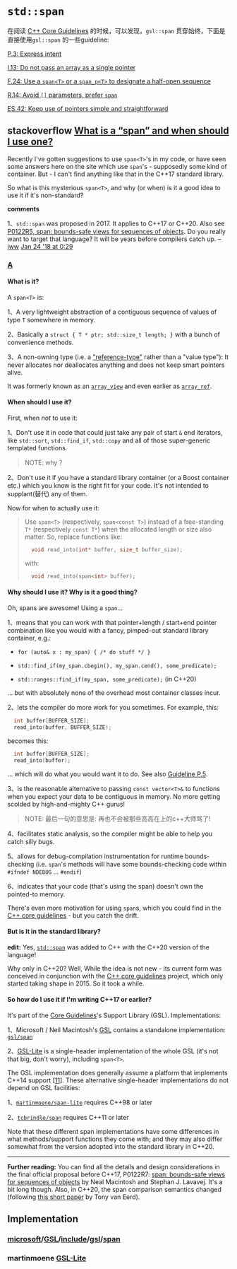 # `std::span`

在阅读 [C++ Core Guidelines](https://isocpp.github.io/CppCoreGuidelines/CppCoreGuidelines#main) 的时候，可以发现，`gsl::span` 贯穿始终，下面是直接使用`gsl::span` 的一些guideline: 

[P.3: Express intent](https://isocpp.github.io/CppCoreGuidelines/CppCoreGuidelines#p3-express-intent)

[I.13: Do not pass an array as a single pointer](https://isocpp.github.io/CppCoreGuidelines/CppCoreGuidelines#i13-do-not-pass-an-array-as-a-single-pointer)

[F.24: Use a `span<T>` or a `span_p<T>` to designate a half-open sequence](https://isocpp.github.io/CppCoreGuidelines/CppCoreGuidelines#f24-use-a-spant-or-a-span_pt-to-designate-a-half-open-sequence)

[R.14: Avoid `[]` parameters, prefer `span`](https://isocpp.github.io/CppCoreGuidelines/CppCoreGuidelines#Rr-ap)

[ES.42: Keep use of pointers simple and straightforward](https://isocpp.github.io/CppCoreGuidelines/CppCoreGuidelines#Rr-ap)





## stackoverflow [What is a “span” and when should I use one?](https://stackoverflow.com/questions/45723819/what-is-a-span-and-when-should-i-use-one)

Recently I've gotten suggestions to use `span<T>`'s in my code, or have seen some answers here on the site which use `span`'s - supposedly some kind of container. But - I can't find anything like that in the C++17 standard library.

So what is this mysterious `span<T>`, and why (or when) is it a good idea to use it if it's non-standard?

**comments**

1、`std::span` was proposed in 2017. It applies to C++17 or C++20. Also see [P0122R5, span: bounds-safe views for sequences of objects](http://www.open-std.org/jtc1/sc22/wg21/docs/papers/2017/p0122r5.pdf). Do you really want to target that language? It will be years before compilers catch up. – [jww](https://stackoverflow.com/users/608639/jww) [Jan 24 '18 at 0:29](https://stackoverflow.com/questions/45723819/what-is-a-span-and-when-should-i-use-one#comment83815969_45723819)

### [A](https://stackoverflow.com/a/45723820)

#### What is it?

A `span<T>` is:

1、A very lightweight abstraction of a contiguous sequence of values of type `T` somewhere in memory.

2、Basically a `struct { T * ptr; std::size_t length; }` with a bunch of convenience methods.

3、A non-owning type (i.e. a ["reference-type"](https://stackoverflow.com/questions/24827592/what-is-definition-of-reference-type) rather than a "value type"): It never allocates nor deallocates anything and does not keep smart pointers alive.

It was formerly known as an [`array_view`](https://stackoverflow.com/q/34832090/1593077) and even earlier as [`array_ref`](http://www.open-std.org/jtc1/sc22/wg21/docs/papers/2012/n3334.html).

#### When should I use it?

First, when *not* to use it:

1、Don't use it in code that could just take any pair of start `&` end iterators, like `std::sort`, `std::find_if`, `std::copy` and all of those super-generic templated functions.

> NOTE: why？

2、Don't use it if you have a standard library container (or a Boost container etc.) which you know is the right fit for your code. It's not intended to supplant(替代) any of them.



Now for when to actually use it:

> Use `span<T>` (respectively, `span<const T>`) instead of a free-standing `T*` (respectively `const T*`) when the allocated length or size also matter. So, replace functions like:
>
> ```cpp
>   void read_into(int* buffer, size_t buffer_size);
> ```
>
> with:
>
> ```cpp
>   void read_into(span<int> buffer);
> ```

#### Why should I use it? Why is it a good thing?

Oh, spans are awesome! Using a `span`...

1、means that you can work with that pointer+length / start+end pointer combination like you would with a fancy, pimped-out standard library container, e.g.:

- `for (auto& x : my_span) { /* do stuff */ }`

- `std::find_if(my_span.cbegin(), my_span.cend(), some_predicate);`

- `std::ranges::find_if(my_span, some_predicate);` (in C++20)

    

... but with absolutely none of the overhead most container classes incur.

2、lets the compiler do more work for you sometimes. For example, this:

```cpp
  int buffer[BUFFER_SIZE];
  read_into(buffer, BUFFER_SIZE);
```

becomes this:

```cpp
  int buffer[BUFFER_SIZE];
  read_into(buffer);
```

... which will do what you would want it to do. See also [Guideline P.5](https://github.com/isocpp/CppCoreGuidelines/blob/master/CppCoreGuidelines.md#p5-prefer-compile-time-checking-to-run-time-checking).

3、is the reasonable alternative to passing `const vector<T>&` to functions when you expect your data to be contiguous in memory. No more getting scolded by high-and-mighty C++ gurus!

> NOTE: 最后一句的意思是: 再也不会被那些高高在上的c++大师骂了!

4、facilitates static analysis, so the compiler might be able to help you catch silly bugs.

5、allows for debug-compilation instrumentation for runtime bounds-checking (i.e. `span`'s methods will have some bounds-checking code within `#ifndef NDEBUG` ... `#endif`)

6、indicates that your code (that's using the span) doesn't own the pointed-to memory.

There's even more motivation for using `span`s, which you could find in the [C++ core guidelines](https://github.com/isocpp/CppCoreGuidelines/blob/master/CppCoreGuidelines.md) - but you catch the drift.

#### But is it in the standard library?

**edit:** Yes, [`std::span`](https://en.cppreference.com/w/cpp/container/span) was added to C++ with the C++20 version of the language!

Why only in C++20? Well, While the idea is not new - its current form was conceived in conjunction with the [C++ core guidelines](https://github.com/isocpp/CppCoreGuidelines/blob/master/CppCoreGuidelines.md) project, which only started taking shape in 2015. So it took a while.

#### So how do I use it if I'm writing C++17 or earlier?

It's part of the [Core Guidelines](https://github.com/isocpp/CppCoreGuidelines/blob/master/CppCoreGuidelines.md#p3-express-intent)'s Support Library (GSL). Implementations:

1、Microsoft / Neil Macintosh's [GSL](https://github.com/Microsoft/GSL) contains a standalone implementation: [`gsl/span`](https://github.com/Microsoft/GSL/blob/master/include/gsl/span)

2、[GSL-Lite](https://github.com/martinmoene/gsl-lite) is a single-header implementation of the whole GSL (it's not that big, don't worry), including `span<T>`.

The GSL implementation does generally assume a platform that implements C++14 support [[11](https://github.com/microsoft/GSL/blob/7d78b743e43ecba06ca47426d03d9d16076dec16/README.md#L9)]. These alternative single-header implementations do not depend on GSL facilities:

1、[`martinmoene/span-lite`](https://github.com/martinmoene/span-lite) requires C++98 or later

2、[`tcbrindle/span`](https://github.com/tcbrindle/span) requires C++11 or later

Note that these different span implementations have some differences in what methods/support functions they come with; and they may also differ somewhat from the version adopted into the standard library in C++20.

------

**Further reading:** You can find all the details and design considerations in the final official proposal before C++17, P0122R7: [span: bounds-safe views for sequences of objects](http://www.open-std.org/jtc1/sc22/wg21/docs/papers/2018/p0122r7.pdf) by Neal Macintosh and Stephan J. Lavavej. It's a bit long though. Also, in C++20, the span comparison semantics changed (following [this short paper](http://www.open-std.org/jtc1/sc22/wg21/docs/papers/2018/p1085r2.md) by Tony van Eerd).

## Implementation



### [microsoft](https://github.com/microsoft)/**[GSL](https://github.com/microsoft/GSL)**/[include](https://github.com/microsoft/GSL/tree/master/include)/[gsl](https://github.com/microsoft/GSL/tree/master/include/gsl)/[**span**](https://github.com/Microsoft/GSL/blob/master/include/gsl/span)

### martinmoene [GSL-Lite](https://github.com/martinmoene/gsl-lite) 